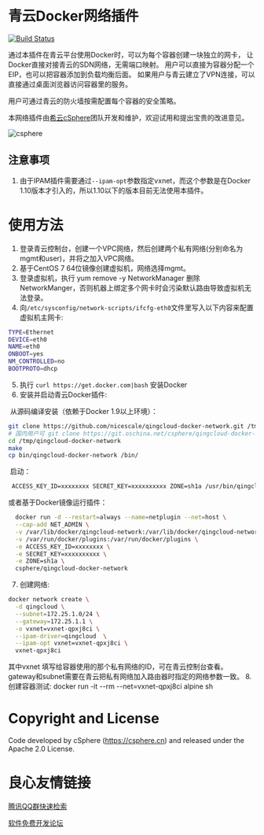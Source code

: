 # 青云Docker网络插件
[![Build Status](https://travis-ci.org/nicescale/qingcloud-docker-network.svg?branch=master)](https://travis-ci.org/nicescale/qingcloud-docker-network)

通过本插件在青云平台使用Docker时，可以为每个容器创建一块独立的网卡，
让Docker直接对接青云的SDN网络，无需端口映射。
用户可以直接为容器分配一个EIP，也可以把容器添加到负载均衡后面。
如果用户与青云建立了VPN连接，可以直接通过桌面浏览器访问容器里的服务。

用户可通过青云的防火墙按需配置每个容器的安全策略。

本网络插件由[希云cSphere](https://csphere.cn)团队开发和维护，欢迎试用和提出宝贵的改进意见。

![csphere](misc/csphere.jpg)

## 注意事项
1. 由于IPAM插件需要通过`--ipam-opt`参数指定vxnet，而这个参数是在Docker 1.10版本才引入的，所以1.10以下的版本目前无法使用本插件。

# 使用方法
1. 登录青云控制台，创建一个VPC网络，然后创建两个私有网络(分别命名为mgmt和user)，并将之加入VPC网络。
2. 基于CentOS 7 64位镜像创建虚拟机，网络选择mgmt。
3. 登录虚拟机，执行 yum remove -y NetworkManager 删除NetworkManger，否则机器上绑定多个网卡时会污染默认路由导致虚拟机无法登录。
4. 向`/etc/sysconfig/network-scripts/ifcfg-eth0`文件里写入以下内容来配置虚拟机主网卡:
  
  ```bash
  TYPE=Ethernet
  DEVICE=eth0
  NAME=eth0
  ONBOOT=yes
  NM_CONTROLLED=no
  BOOTPROTO=dhcp
  ```
5. 执行 `curl https://get.docker.com|bash` 安装Docker
6. 安装并启动青云Docker插件:

  从源码编译安装（依赖于Docker 1.9以上环境）：
  
  ```bash
  git clone https://github.com/nicescale/qingcloud-docker-network.git /tmp/qingcloud-docker-network
  # 国内用户可 git clone https://git.oschina.net/csphere/qingcloud-docker-network.git /tmp/qingcloud-docker-network
  cd /tmp/qingcloud-docker-network
  make
  cp bin/qingcloud-docker-network /bin/
  ```
  
  启动：
  
  ```bash
  ACCESS_KEY_ID=xxxxxxxx SECRET_KEY=xxxxxxxxxx ZONE=sh1a /usr/bin/qingcloud-docker-network
  ```

  或者基于Docker镜像运行插件：
  
  ```bash
	docker run -d --restart=always --name=netplugin --net=host \
    --cap-add NET_ADMIN \
    -v /var/lib/docker/qingcloud-network:/var/lib/docker/qingcloud-network \
    -v /var/run/docker/plugins:/var/run/docker/plugins \
    -e ACCESS_KEY_ID=xxxxxxxx \
    -e SECRET_KEY=xxxxxxxxxx \
    -e ZONE=sh1a \
    csphere/qingcloud-docker-network
  
  ```
7. 创建网络:

  ```bash
  docker network create \
    -d qingcloud \
    --subnet=172.25.1.0/24 \
    --gateway=172.25.1.1 \
    -o vxnet=vxnet-qpxj8ci \
    --ipam-driver=qingcloud  \
    --ipam-opt vxnet=vxnet-qpxj8ci \
    vxnet-qpxj8ci

  ```
  
  其中vxnet 填写给容器使用的那个私有网络的ID，可在青云控制台查看。
  gateway和subnet需要在青云把私有网络加入路由器时指定的网络参数一致。
8. 创建容器测试: docker run -it --rm --net=vxnet-qpxj8ci alpine sh

# Copyright and License
Code developed by cSphere (https://csphere.cn) and released under the Apache 2.0 License.



 # 良心友情链接

[腾讯QQ群快速检索](http://u.720life.cn/s/8cf73f7c)

[软件免费开发论坛](http://u.720life.cn/s/bbb01dc0)